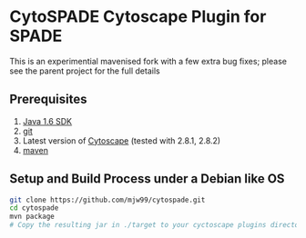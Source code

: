 # CytoSPADE Cytoscape Plugin for SPADE
This is an experimential mavenised fork with a few extra bug fixes; please see the parent project for the full details

## Prerequisites
1. [Java 1.6 SDK](http://www.oracle.com/technetwork/java/javase/downloads/index.html)
1. [git](http://git-scm.com)
1. Latest version of [Cytoscape](http://www.cytoscape.org/download.html) (tested with 2.8.1, 2.8.2)
1. [maven](http://maven.apache.org/)

## Setup and Build Process under a Debian like OS

```bash
git clone https://github.com/mjw99/cytospade.git
cd cytospade
mvn package
# Copy the resulting jar in ./target to your cyctoscape plugins directory

